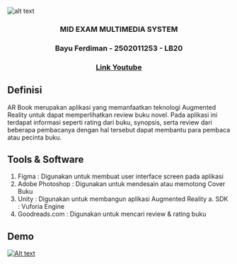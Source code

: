 ![alt text](https://external-content.duckduckgo.com/iu/?u=https%3A%2F%2Fsocs.binus.ac.id%2Ffiles%2F2013%2F02%2FHeader-2.png&f=1&nofb=1&ipt=499a0a13147fe6ce20ebe9b1095ca18ace2d85c9f01e8dbfb175e61843b369ff&ipo=images)

<div align="center">
    <h3>MID EXAM MULTIMEDIA SYSTEM</h3>
    <h3>Bayu Ferdiman - 2502011253 - LB20</h3>
    <h3>
        <a href="https://youtu.be/sIR-GvLwCek"> 
        Link Youtube
        </a> 
    </h3>
</div>

## Definisi
AR Book merupakan aplikasi yang memanfaatkan teknologi Augmented Reality untuk dapat memperlihatkan review buku novel. Pada aplikasi ini terdapat informasi seperti rating dari buku, synopsis, serta review dari beberapa pembacanya dengan hal tersebut dapat membantu para pembaca atau pecinta buku.


## Tools & Software 
1.	Figma		: Digunakan untuk membuat user interface screen pada aplikasi
2.	Adobe Photoshop 	: Digunakan untuk mendesain atau memotong Cover Buku
3.	Unity	 	: Digunakan untuk membangun aplikasi Augmented Reality
a.	SDK		: Vuforia Engine
4.	Goodreads.com	: Digunakan untuk mencari review & rating buku



## Demo
[![Alt text](https://img.youtube.com/vi/sIR-GvLwCek/0.jpg)](https://www.youtube.com/watch?v=sIR-GvLwCek)
